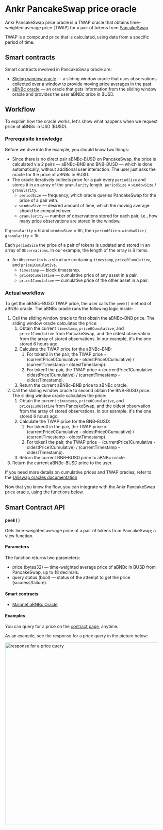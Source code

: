 # Ankr PancakeSwap price oracle
Ankr PancakeSwap price oracle is a TWAP oracle that obtains time-weighted average price (TWAP) for a pair of tokens from [PancakeSwap](https://pancakeswap.finance/). 

TWAP is a compound price that is calculated, using data from a specific period of time.

## Smart contracts
Smart contracts involved in PancakeSwap oracle are: 
* [Sliding window oracle](https://bscscan.com/address/0x20861695b71cde434948bba25655704ced64c14f) — a sliding window oracle that uses observations collected over a window to provide moving price averages in the past.
* [aBNBc oracle](https://bscscan.com/address/0xB1aD00B8BB49FB3534120b43f1FEACeAf584AE06) — an oracle that gets information from the sliding window oracle and provides the user aBNBc price in BUSD.

## Workflow
To explain how the oracle works, let's show what happens when we request price of aBNBc in USD (BUSD).

### Prerequisite knowledge
Before we dive into the example, you should know two things:
* Since there is no direct pair aBNBc-BUSD on PancakeSwap, the price is calculated via 2 pairs — aBNBc-BNB and BNB-BUSD — which is done automatically, without additional user interaction. The user just asks the oracle for the price of aBNBc in BUSD.
* The oracle iteratively collects price for a pair every `periodSize` and stores it in an array of the `granularity` length. 
`periodSize` = `windowSize` / `granularity`.
   * `periodSize` — frequency, which oracle queries PancakeSwap for the price of a pair with.
   * `windowSize` — desired amount of time, which the moving average should be computed over.
   * `granularity` — number of observations stored for each pair, i.e., how many price observations are stored in the window.

If `granularity` = 6 and `windowSize` = 6h, then `periodSize` = `windowSize` / `granularity` = 1h.

Each `periodSize` the price of a pair of tokens is updated and stored in an array of `Observations`. In our example, the length of the array is 6 items.
* An `Observation` is a structure containing `timestamp`, `price0Cumulative`, and `price1Cumulative`. 
  * `timestamp` — block timestamp.
  * `price0Cumulative` — cumulative price of any asset in a pair.
  * `price1Cumulative` — cumulative price of the other asset in a pair.

### Actual workflow
To get the aBNBc–BUSD TWAP price, the user calls the `peek()` method of aBNBc oracle. The aBNBc oracle runs the following logic inside:
1. Call the sliding window oracle to first obtain the aBNBc–BNB price. The sliding window oracle calculates the price:
   1. Obtain the current `timestamp`, `price0Cumulative`, and `price1Cumulative` from PancakeSwap, and the oldest observation from the array of stored observations. In our example, it's the one stored 6 hours ago. 
   2. Calculate the TWAP price for the aBNBc–BNB:
      1. For token0 in the pair, the TWAP price = (currentPrice0Cumulative - oldestPrice0Cumulative) / (currentTimestamp - oldestTimestamp).
      2. For token1 the pair, the TWAP price = (currentPrice1Cumulative - oldestPrice1Cumulative) / (currentTimestamp - oldestTimestamp).
   3. Return the current aBNBc–BNB price to aBNBc oracle.
2. Call the sliding window oracle to second obtain the BNB-BUSD price. The sliding window oracle calculates the price:
   1. Obtain the current `timestamp`, `price0Cumulative`, and `price1Cumulative` from PancakeSwap, and the oldest observation from the array of stored observations. In our example, it's the one stored 6 hours ago. 
   2. Calculate the TWAP price for the BNB–BUSD:
      1. For token0 in the pair, the TWAP price = (currentPrice0Cumulative - oldestPrice0Cumulative) / (currentTimestamp - oldestTimestamp).
      2. For token1 the pair, the TWAP price = (currentPrice1Cumulative - oldestPrice1Cumulative) / (currentTimestamp - oldestTimestamp).
   3. Return the current BNB–BUSD price to aBNBc oracle.
3. Return the current aBNBc–BUSD price to the user.

If you need more details on cumulative prices and TWAP oracles, refer to the [Uniswap oracles documentation](https://docs.uniswap.org/protocol/V2/concepts/core-concepts/oracles).

Now that you know the flow, you can integrate with the Ankr PancakeSwap price oracle, using the functions below.

## Smart Contract API
### `peek()`
Gets time-weighted average price of a pair of tokens from PancakeSwap; a view function.

#### Parameters
The function returns two parameters:

* price (bytes32) — time-weighted average price of aBNBc in BUSD from PancakeSwap, up to 18 decimals.
* query status (bool) — status of the attempt to get the price (success/failure).

#### Smart contracts
* [Mainnet aBNBc Oracle](https://bscscan.com/address/0xB1aD00B8BB49FB3534120b43f1FEACeAf584AE06#readProxyContract)

#### Examples

You can query for a price on the [contract page](https://bscscan.com/address/0xB1aD00B8BB49FB3534120b43f1FEACeAf584AE06#readProxyContract), anytime.

As an example, see the response for a price query in the picture below:

<img src="/docs/staking/oracles/pancakeswap-oracle-peek-query.png" alt="response for a price query" class="responsive-pic" width="600" />
